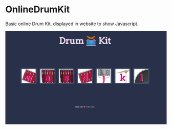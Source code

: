 # OnlineDrumKit

Basic online Drum Kit, displayed in website to show Javascript.

![ConstructionWebsite](https://github.com/whitehatws/OnlineDrumKit/blob/main/drumKitScreenshot.png)
